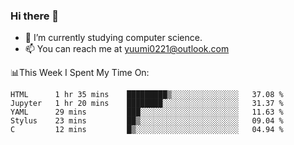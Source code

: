 ### Hi there 👋

- 📕 I’m currently studying computer science.
- 📫 You can reach me at yuumi0221@outlook.com


📊This Week I Spent My Time On:
<!--START_SECTION:waka-->
```text
HTML      1 hr 35 mins    █████████▒░░░░░░░░░░░░░░░   37.08 % 
Jupyter   1 hr 20 mins    ████████░░░░░░░░░░░░░░░░░   31.37 % 
YAML      29 mins         ███░░░░░░░░░░░░░░░░░░░░░░   11.63 % 
Stylus    23 mins         ██▒░░░░░░░░░░░░░░░░░░░░░░   09.04 % 
C         12 mins         █▒░░░░░░░░░░░░░░░░░░░░░░░   04.94 % 
```
<!--END_SECTION:waka-->

<!--
**Yuumi0221/Yuumi0221** is a ✨ _special_ ✨ repository because its `README.md` (this file) appears on your GitHub profile.

Here are some ideas to get you started:

- 🔭 I’m currently working on ...
- 🌱 I’m currently learning ...
- 👯 I’m looking to collaborate on ...
- 🤔 I’m looking for help with ...
- 💬 Ask me about ...
- 📫 How to reach me: ...
- 😄 Pronouns: ...
- ⚡ Fun fact: ...
-->
